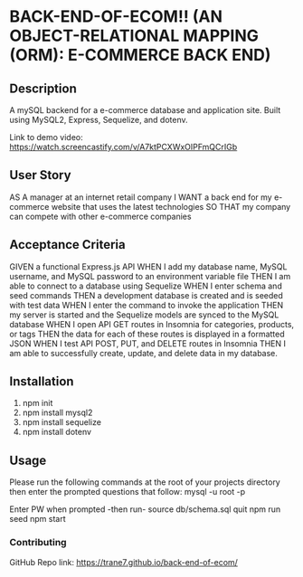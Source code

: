 # BACK-END-OF-ECOM!! (AN OBJECT-RELATIONAL MAPPING (ORM): E-COMMERCE BACK END)

## Description
A mySQL backend for a e-commerce database and application site. Built using MySQL2, Express, Sequelize, and dotenv.

Link to demo video: https://watch.screencastify.com/v/A7ktPCXWxOIPFmQCrIGb

## User Story
AS A manager at an internet retail company
I WANT a back end for my e-commerce website that uses the latest technologies
SO THAT my company can compete with other e-commerce companies


## Acceptance Criteria
GIVEN a functional Express.js API
WHEN I add my database name, MySQL username, and MySQL password to an environment variable file
THEN I am able to connect to a database using Sequelize
WHEN I enter schema and seed commands
THEN a development database is created and is seeded with test data
WHEN I enter the command to invoke the application
THEN my server is started and the Sequelize models are synced to the MySQL database
WHEN I open API GET routes in Insomnia for categories, products, or tags
THEN the data for each of these routes is displayed in a formatted JSON
WHEN I test API POST, PUT, and DELETE routes in Insomnia
THEN I am able to successfully create, update, and delete data in my database.


## Installation
1. npm init
2. npm install mysql2
3. npm install sequelize
4. npm install dotenv

## Usage
Please run the following commands at the root of your projects directory then enter the prompted questions that follow:
mysql -u root -p

Enter PW when prompted
-then run-
source db/schema.sql
quit
npm run seed
npm start

### Contributing
GitHub Repo link: https://trane7.github.io/back-end-of-ecom/
